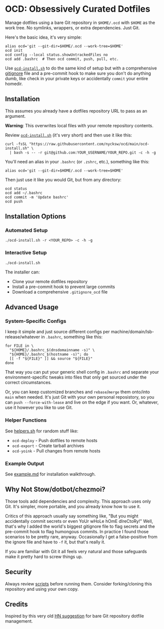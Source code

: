# OCD: Obsessively Curated Dotfiles

Manage dotfiles using a bare Git repository in `$HOME/.ocd` with `$HOME` as the work tree. No symlinks, wrappers, or extra dependencies. Just Git.

Here's the basic idea, it's very simple:
```shell
alias ocd='git --git-dir=$HOME/.ocd --work-tree=$HOME'
ocd init
ocd config --local status.showUntrackedFiles no
ocd add .bashrc  # Then ocd commit, push, pull, etc.
```

Use [`ocd-install.sh`](ocd-install.sh) to do the same kind of setup but with a comprehensive [gitignore](generate-gitignore.sh) file and a pre-commit hook to make sure you don't do anything dumb, like check in your private keys or accidentally `commit` your entire homedir.

## Installation

This assumes you already have a dotfiles repository URL to pass as an argument.

**Warning**: This overwrites local files with your remote repository contents.

Review [`ocd-install.sh`](ocd-install.sh) (it's very short) and then use it like this:
```shell
curl -fsSL "https://raw.githubusercontent.com/nycksw/ocd/main/ocd-install.sh" \
  | bash -s -- -r git@github.com:YOUR_USERNAME/YOUR_REPO.git -c -h -g
```

You'll need an alias in your `.bashrc` (or `.zshrc`, etc.), something like this:
```shell
alias ocd='git --git-dir=$HOME/.ocd --work-tree=$HOME'
```

Then just use it like you would Git, but from any directory:
```shell
ocd status
ocd add ~/.bashrc
ocd commit -m 'Update bashrc'
ocd push
```

## Installation Options

### Automated Setup
```shell
./ocd-install.sh -r <YOUR_REPO> -c -h -g
```

### Interactive Setup
```shell
./ocd-install.sh
```

The installer can:
- Clone your remote dotfiles repository
- Install a pre-commit hook to prevent large commits
- Download a comprehensive `.gitignore_ocd` file

## Advanced Usage

### System-Specific Configs

I keep it simple and just source different configs per machine/domain/lsb-release/whatever in `.bashrc`, something like this:
```shell
for FILE in \
  "${HOME}/.bashrc_$(dnsdomainname -s)" \
  "${HOME}/.bashrc_$(hostname -s)"; do
  [[ -f "${FILE}" ]] && source "${FILE}"
done
```

That way you can put your generic shell config in `.bashrc` and separate your environment-specific tweaks into files that only get sourced under the correct circumstances.

Or, you can keep customized branches and `rebase`/`merge` them onto/into `main` when needed. It's just Git with your own personal reposistory, so you can `push --force-with-lease` and live on the edge if you want. Or, whatever, use it however you like to use Git.

### Helper Functions

See [helpers.sh](./helpers.sh) for random stuff like:
- `ocd-deploy` - Push dotfiles to remote hosts
- `ocd-export` - Create tarball archives
- `ocd-yoink` - Pull changes from remote hosts

### Example Output

See [example.md](./example.md) for installation walkthrough.

## Why Not Stow/dotbot/chezmoi?

Those tools add dependencies and complexity. This approach uses only Git. It's simpler, more portable, and you already know how to use it.

Critics of this approach usually say something like, "But you might accidentally commit secrets or even YoUr wHoLe hOmE dIreCtoRy!" Well, that's why I added the world's biggest gitignore file to flag secrets and the pre-commit hook to flag humongous commits. In practice I found those scenarios to be pretty rare, anyway. Occasionally I get a false-positive from the ignore file and have to `-f` it, but that's really it.

If you are familiar with Git it all feels very natural and those safeguards make it pretty hard to screw things up.

## Security

Always review [scripts](ocd-install.sh) before running them. Consider forking/cloning this repository and using your own copy.

## Credits

Inspired by this very old [HN suggestion](https://news.ycombinator.com/item?id=11071754) for bare Git repository dotfile management.
